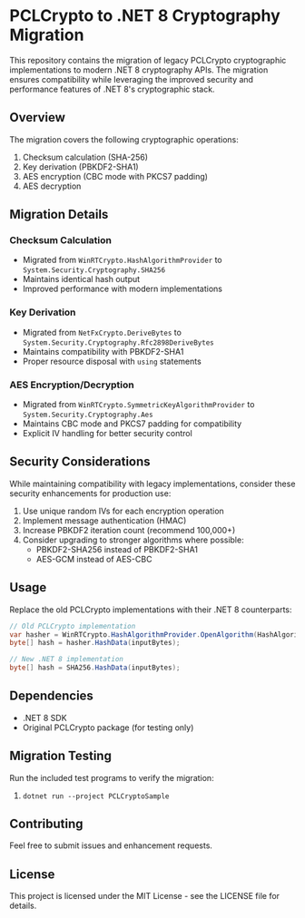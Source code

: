 # PCLCrypto to .NET 8 Cryptography Migration

This repository contains the migration of legacy PCLCrypto cryptographic implementations to modern .NET 8 cryptography APIs. The migration ensures compatibility while leveraging the improved security and performance features of .NET 8's cryptographic stack.

## Overview

The migration covers the following cryptographic operations:
1. Checksum calculation (SHA-256)
2. Key derivation (PBKDF2-SHA1)
3. AES encryption (CBC mode with PKCS7 padding)
4. AES decryption

## Migration Details

### Checksum Calculation
- Migrated from `WinRTCrypto.HashAlgorithmProvider` to `System.Security.Cryptography.SHA256`
- Maintains identical hash output
- Improved performance with modern implementations

### Key Derivation
- Migrated from `NetFxCrypto.DeriveBytes` to `System.Security.Cryptography.Rfc2898DeriveBytes`
- Maintains compatibility with PBKDF2-SHA1
- Proper resource disposal with `using` statements

### AES Encryption/Decryption
- Migrated from `WinRTCrypto.SymmetricKeyAlgorithmProvider` to `System.Security.Cryptography.Aes`
- Maintains CBC mode and PKCS7 padding for compatibility
- Explicit IV handling for better security control

## Security Considerations

While maintaining compatibility with legacy implementations, consider these security enhancements for production use:
1. Use unique random IVs for each encryption operation
2. Implement message authentication (HMAC)
3. Increase PBKDF2 iteration count (recommend 100,000+)
4. Consider upgrading to stronger algorithms where possible:
   - PBKDF2-SHA256 instead of PBKDF2-SHA1
   - AES-GCM instead of AES-CBC

## Usage

Replace the old PCLCrypto implementations with their .NET 8 counterparts:

```csharp
// Old PCLCrypto implementation
var hasher = WinRTCrypto.HashAlgorithmProvider.OpenAlgorithm(HashAlgorithm.Sha256);
byte[] hash = hasher.HashData(inputBytes);

// New .NET 8 implementation
byte[] hash = SHA256.HashData(inputBytes);
```

## Dependencies

- .NET 8 SDK
- Original PCLCrypto package (for testing only)

## Migration Testing

Run the included test programs to verify the migration:
1. `dotnet run --project PCLCryptoSample`

## Contributing

Feel free to submit issues and enhancement requests.

## License

This project is licensed under the MIT License - see the LICENSE file for details.
